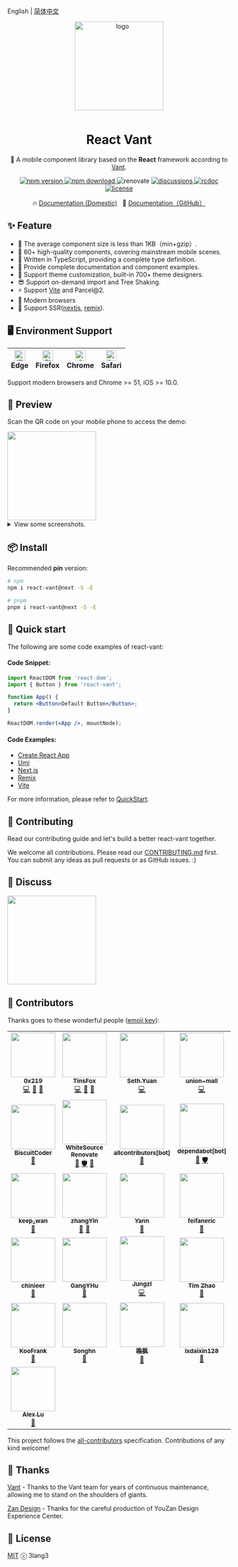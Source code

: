 English | [简体中文](https://github.com/3lang3/react-vant/blob/main/packages/react-vant/README.zh-CN.md)

<p align="center">
    <img alt="logo" src="https://cdn.jsdelivr.net/gh/3lang3/react-vant@main/public/logo.svg" width="200" style="margin-bottom: 10px;">
</p>

<h1 align="center">React Vant</h1>

<p align="center">📱 A mobile component library based on the <strong>React</strong> framework according to <a href="https://github.com/youzan/vant">Vant</a>.</p>

<p align="center">
  <a href="https://npmjs.org/package/react-vant" target="_blank" referrerpolicy="no-referrer">
    <img src="https://img.shields.io/npm/v/react-vant/next?style=flat-square" alt="npm version" />
  </a>
  <a href="https://npmjs.org/package/react-vant" target="_blank" referrerpolicy="no-referrer">
    <img src="https://img.shields.io/npm/dm/react-vant.svg?style=flat-square" alt="npm download" />
  </a>
  <img src="https://img.shields.io/badge/renovate-enabled-brightgreen.svg?style=flat-square" alt="renovate" />
  <a href="https://github.com/3lang3/react-vant/discussions" target="_blank" referrerpolicy="no-referrer">
    <img src="https://img.shields.io/badge/discussions-on%20github-blue?style=flat-square" alt="discussions" />
  </a>
  <a href="https://github.com/3lang3/rcdoc" target="_blank" referrerpolicy="no-referrer">
    <img src="https://img.shields.io/badge/docs%20by-rcdoc-blue?style=flat-square" alt="rcdoc" />
  </a>
  <a href="https://github.com/3lang3/react-vant/discussions" target="_blank" referrerpolicy="no-referrer">
    <img src="https://img.shields.io/npm/l/react-vant?style=flat-square" alt="license" />
  </a>
</p>

<p align="center">
  🔥 <a href="https://react-vant-gitee.3lang.dev">Documentation (Domestic)</a>
  &nbsp;
  🌈 <a href="https://react-vant.3lang.dev">Documentation（GitHub）</a>
</p>

## ✨ Feature

- 🚀 The average component size is less than 1KB（min+gzip）.
- 💎 60+ high-quality components, covering mainstream mobile scenes.
- 💪 Written in TypeScript, providing a complete type definition.
- 📝 Provide complete documentation and component examples.
- 🎨 Support theme customization, built-in 700+ theme designers.
- 😎 Support on-demand import and Tree Shaking.
- ⚡️ Support [Vite](https://github.com/3lang3/react-vant-template/tree/main/template/vite) and Parcel@2.
- 🌵 Modern browsers
- 🌝 Support SSR([nextjs](https://github.com/3lang3/react-vant-template/tree/main/next/nextjs), [remix](https://github.com/3lang3/react-vant-template/tree/main/next/remix)).

## 🖥 Environment Support

| [<img src="https://raw.githubusercontent.com/alrra/browser-logos/master/src/edge/edge_48x48.png" alt="IE / Edge" width="24px" height="24px" />](http://godban.github.io/browsers-support-badges/)<br> Edge | [<img src="https://raw.githubusercontent.com/alrra/browser-logos/master/src/firefox/firefox_48x48.png" alt="Firefox" width="24px" height="24px" />](http://godban.github.io/browsers-support-badges/)<br>Firefox | [<img src="https://raw.githubusercontent.com/alrra/browser-logos/master/src/chrome/chrome_48x48.png" alt="Chrome" width="24px" height="24px" />](http://godban.github.io/browsers-support-badges/)<br>Chrome | [<img src="https://raw.githubusercontent.com/alrra/browser-logos/a94987f29719142668cdf960b3f624ce1a3c6aa8/src/safari-ios/safari-ios.svg" alt="Safari for iOS" width="24px" height="24px" />](http://godban.github.io/browsers-support-badges/)<br>Safari |
| --- | --- | --- | --- |

Support modern browsers and Chrome >= 51, iOS >= 10.0.

## 📱 Preview

Scan the QR code on your mobile phone to access the demo:

<img src="https://github.com/3lang3/react-vant/blob/main/public/preview_qrcode.png?raw=true" width="200" />

<details>
  <summary>View some screenshots.</summary>
  <img src="https://pic.stackoverflow.wiki/uploadImages/222/66/151/135/2021/11/17/17/17/c6034f01-b534-4e01-9b43-d28259ea77ea.png" width="200" />
  <img src="https://pic.stackoverflow.wiki/uploadImages/222/66/151/135/2021/11/17/17/17/b8c56952-943b-4e8e-b4cb-274d5ac62f7b.png" width="200" />
  <img src="https://pic.stackoverflow.wiki/uploadImages/222/66/151/135/2021/11/17/17/17/20a5ea40-6470-4156-b244-a4cbd8cef9d2.png" width="200" />
  <img src="https://pic.stackoverflow.wiki/uploadImages/222/66/151/135/2021/11/17/17/17/9cd23768-e2d5-45c7-b80b-be6367c157b9.png" width="200" />
  <img src="https://pic.stackoverflow.wiki/uploadImages/222/66/151/135/2021/11/17/17/17/87f8d07c-bdeb-46de-b64a-eaf78f062c6a.png" width="200" />
  <img src="https://pic.stackoverflow.wiki/uploadImages/222/66/151/135/2021/11/17/17/17/e8cf6bdd-96b3-4d89-84af-606ab443a6fd.png" width="200" />
  <img src="https://pic.stackoverflow.wiki/uploadImages/222/66/151/135/2021/11/17/17/17/02abb81a-4c80-4468-815f-b11076b16524.png" width="200" />
  <img src="https://pic.stackoverflow.wiki/uploadImages/222/66/151/135/2021/11/17/17/17/ecf39bd8-f933-4f62-89b2-574845696bc0.png" width="200" />
  <img src="https://pic.stackoverflow.wiki/uploadImages/222/66/151/135/2021/11/17/17/17/6e2800b6-1675-467d-be48-f5e876c19e0f.png" width="200" />
</details>

## 📦 Install

Recommended **pin** version:

```bash
# npm
npm i react-vant@next -S -E

# pnpm
pnpm i react-vant@next -S -E
```

## 🚀 Quick start

The following are some code examples of react-vant:

#### Code Snippet:

```jsx
import ReactDOM from 'react-dom';
import { Button } from 'react-vant';

function App() {
  return <Button>Default Button</Button>;
}

ReactDOM.render(<App />, mountNode);
```

#### Code Examples:

- [Create React App](https://github.com/3lang3/react-vant-template/tree/main/next/cra)
- [Umi](https://github.com/3lang3/react-vant-template/tree/main/next/umijs)
- [Next.js](https://github.com/3lang3/react-vant-template/tree/main/next/nextjs)
- [Remix](https://github.com/3lang3/react-vant-template/tree/main/next/remix)
- [Vite](https://github.com/3lang3/react-vant-template/tree/main/next/vite)

For more information, please refer to [QuickStart](https://react-vant.3lang.dev/guide/quickstart).

## 🤝 Contributing

Read our contributing guide and let's build a better react-vant together.

We welcome all contributions. Please read our [CONTRIBUTING.md](https://react-vant.3lang.dev/guide/contribution) first. You can submit any ideas as pull requests or as GitHub issues. :)

## 💭 Discuss

<img src="https://user-images.githubusercontent.com/7098719/143408499-6e838945-9fc3-4b4d-bf8f-f262f4937c33.jpg" width="200"  />

## 👥 Contributors

Thanks goes to these wonderful people ([emoji key](https://allcontributors.org/docs/en/emoji-key)):

<!-- ALL-CONTRIBUTORS-LIST:START - Do not remove or modify this section -->
<!-- prettier-ignore-start -->
<!-- markdownlint-disable -->
<table>
  <tr>
    <td align="center"><a href="https://github.com/0x219"><img src="https://avatars.githubusercontent.com/u/50414099?v=4?s=100" width="100px;" alt=""/><br /><sub><b>0x219</b></sub></a><br /><a href="https://github.com/3lang3/react-vant/commits?author=0x219" title="Code">💻</a> <a href="https://github.com/3lang3/react-vant/commits?author=0x219" title="Documentation">📖</a> <a href="#maintenance-0x219" title="Maintenance">🚧</a></td>
    <td align="center"><a href="https://github.com/TinsFox"><img src="https://avatars.githubusercontent.com/u/33956589?v=4?s=100" width="100px;" alt=""/><br /><sub><b>TinsFox</b></sub></a><br /><a href="https://github.com/3lang3/react-vant/commits?author=TinsFox" title="Code">💻</a> <a href="https://github.com/3lang3/react-vant/commits?author=TinsFox" title="Documentation">📖</a> <a href="#maintenance-TinsFox" title="Maintenance">🚧</a></td>
    <td align="center"><a href="https://github.com/sethyuan"><img src="https://avatars.githubusercontent.com/u/3410293?v=4?s=100" width="100px;" alt=""/><br /><sub><b>Seth Yuan</b></sub></a><br /><a href="https://github.com/3lang3/react-vant/commits?author=sethyuan" title="Code">💻</a></td>
    <td align="center"><a href="https://github.com/union-mall"><img src="https://avatars.githubusercontent.com/u/82643376?v=4?s=100" width="100px;" alt=""/><br /><sub><b>union-mall</b></sub></a><br /><a href="https://github.com/3lang3/react-vant/commits?author=union-mall" title="Code">💻</a></td>
    <td align="center"><a href="https://github.com/tgioer"><img src="https://avatars.githubusercontent.com/u/18252854?v=4?s=100" width="100px;" alt=""/><br /><sub><b>Tang Zhi</b></sub></a><br /><a href="https://github.com/3lang3/react-vant/commits?author=tgioer" title="Code">💻</a></td>
    <td align="center"><a href="https://github.com/yuegongzi"><img src="https://avatars.githubusercontent.com/u/13476544?v=4?s=100" width="100px;" alt=""/><br /><sub><b>yuegongzi</b></sub></a><br /><a href="https://github.com/3lang3/react-vant/commits?author=yuegongzi" title="Code">💻</a> <a href="https://github.com/3lang3/react-vant/commits?author=yuegongzi" title="Documentation">📖</a></td>
    <td align="center"><a href="https://github.com/ovensi"><img src="https://avatars.githubusercontent.com/u/24306930?v=4?s=100" width="100px;" alt=""/><br /><sub><b>周神</b></sub></a><br /><a href="https://github.com/3lang3/react-vant/commits?author=ovensi" title="Code">💻</a></td>
  </tr>
  <tr>
    <td align="center"><a href="https://github.com/BiscuitCoder"><img src="https://avatars.githubusercontent.com/u/17230944?v=4?s=100" width="100px;" alt=""/><br /><sub><b>BiscuitCoder</b></sub></a><br /><a href="#design-BiscuitCoder" title="Design">🎨</a></td>
    <td align="center"><a href="https://renovate.whitesourcesoftware.com/"><img src="https://avatars.githubusercontent.com/u/25180681?v=4?s=100" width="100px;" alt=""/><br /><sub><b>WhiteSource Renovate</b></sub></a><br /><a href="https://github.com/3lang3/react-vant/commits?author=renovate-bot" title="Documentation">📖</a> <a href="#security-renovate-bot" title="Security">🛡️</a> <a href="#tool-renovate-bot" title="Tools">🔧</a></td>
    <td align="center"><a href="https://github.com/apps/allcontributors"><img src="https://avatars.githubusercontent.com/in/23186?v=4?s=100" width="100px;" alt=""/><br /><sub><b>allcontributors[bot]</b></sub></a><br /><a href="#tool-allcontributors[bot]" title="Tools">🔧</a></td>
    <td align="center"><a href="https://github.com/apps/dependabot"><img src="https://avatars.githubusercontent.com/in/29110?v=4?s=100" width="100px;" alt=""/><br /><sub><b>dependabot[bot]</b></sub></a><br /><a href="https://github.com/3lang3/react-vant/commits?author=dependabot[bot]" title="Documentation">📖</a> <a href="#security-dependabot[bot]" title="Security">🛡️</a></td>
    <td align="center"><a href="https://github.com/AdonLee"><img src="https://avatars.githubusercontent.com/u/5396468?v=4?s=100" width="100px;" alt=""/><br /><sub><b>Cedong.Lee</b></sub></a><br /><a href="https://github.com/3lang3/react-vant/issues?q=author%3AAdonLee" title="Bug reports">🐛</a> <a href="#ideas-AdonLee" title="Ideas, Planning, & Feedback">🤔</a></td>
    <td align="center"><a href="https://github.com/hongmaoxiao/myblog/issues"><img src="https://avatars.githubusercontent.com/u/3943494?v=4?s=100" width="100px;" alt=""/><br /><sub><b>xiaomao Feng</b></sub></a><br /><a href="https://github.com/3lang3/react-vant/issues?q=author%3Ahongmaoxiao" title="Bug reports">🐛</a></td>
    <td align="center"><a href="https://github.com/xiaojingyuaner"><img src="https://avatars.githubusercontent.com/u/24470322?v=4?s=100" width="100px;" alt=""/><br /><sub><b>xiaojingyuaner</b></sub></a><br /><a href="https://github.com/3lang3/react-vant/issues?q=author%3Axiaojingyuaner" title="Bug reports">🐛</a></td>
  </tr>
  <tr>
    <td align="center"><a href="https://www.keep-wan.me"><img src="https://avatars.githubusercontent.com/u/19300142?v=4?s=100" width="100px;" alt=""/><br /><sub><b>keep_wan</b></sub></a><br /><a href="https://github.com/3lang3/react-vant/issues?q=author%3Awhevether" title="Bug reports">🐛</a></td>
    <td align="center"><a href="https://blog.csdn.net/weixin_42755677"><img src="https://avatars.githubusercontent.com/u/42933010?v=4?s=100" width="100px;" alt=""/><br /><sub><b>zhangYin</b></sub></a><br /><a href="https://github.com/3lang3/react-vant/issues?q=author%3Amytheart" title="Bug reports">🐛</a> <a href="#ideas-mytheart" title="Ideas, Planning, & Feedback">🤔</a></td>
    <td align="center"><a href="https://www.itworker.cn"><img src="https://avatars.githubusercontent.com/u/12168991?v=4?s=100" width="100px;" alt=""/><br /><sub><b>Yann</b></sub></a><br /><a href="https://github.com/3lang3/react-vant/issues?q=author%3Afeifanshijie" title="Bug reports">🐛</a></td>
    <td align="center"><a href="https://github.com/feifaneric"><img src="https://avatars.githubusercontent.com/u/52685056?v=4?s=100" width="100px;" alt=""/><br /><sub><b>feifaneric</b></sub></a><br /><a href="https://github.com/3lang3/react-vant/issues?q=author%3Afeifaneric" title="Bug reports">🐛</a></td>
    <td align="center"><a href="https://github.com/FJHou"><img src="https://avatars.githubusercontent.com/u/22517598?v=4?s=100" width="100px;" alt=""/><br /><sub><b>FJHou</b></sub></a><br /><a href="https://github.com/3lang3/react-vant/issues?q=author%3AFJHou" title="Bug reports">🐛</a></td>
    <td align="center"><a href="https://wangbaoqi.gitbook.io/front/"><img src="https://avatars.githubusercontent.com/u/11024545?v=4?s=100" width="100px;" alt=""/><br /><sub><b>Nate Wang</b></sub></a><br /><a href="https://github.com/3lang3/react-vant/issues?q=author%3AWangbaoqi" title="Bug reports">🐛</a></td>
    <td align="center"><a href="https://github.com/Wal1e"><img src="https://avatars.githubusercontent.com/u/20591468?v=4?s=100" width="100px;" alt=""/><br /><sub><b>rook1e</b></sub></a><br /><a href="https://github.com/3lang3/react-vant/issues?q=author%3AWal1e" title="Bug reports">🐛</a></td>
  </tr>
  <tr>
    <td align="center"><a href="https://github.com/chinieer"><img src="https://avatars.githubusercontent.com/u/5187043?v=4?s=100" width="100px;" alt=""/><br /><sub><b>chinieer</b></sub></a><br /><a href="https://github.com/3lang3/react-vant/commits?author=chinieer" title="Documentation">📖</a></td>
    <td align="center"><a href="https://github.com/GangYHu"><img src="https://avatars.githubusercontent.com/u/26001209?v=4?s=100" width="100px;" alt=""/><br /><sub><b>GangYHu</b></sub></a><br /><a href="https://github.com/3lang3/react-vant/issues?q=author%3AGangYHu" title="Bug reports">🐛</a></td>
    <td align="center"><a href="https://github.com/Jungzl"><img src="https://avatars.githubusercontent.com/u/35426360?v=4?s=100" width="100px;" alt=""/><br /><sub><b>Jungzl</b></sub></a><br /><a href="https://github.com/3lang3/react-vant/commits?author=Jungzl" title="Code">💻</a></td>
    <td align="center"><a href="https://github.com/ZhaoTim"><img src="https://avatars.githubusercontent.com/u/30540533?v=4?s=100" width="100px;" alt=""/><br /><sub><b>Tim Zhao</b></sub></a><br /><a href="https://github.com/3lang3/react-vant/commits?author=ZhaoTim" title="Documentation">📖</a></td>
    <td align="center"><a href="https://github.com/class-undefined"><img src="https://avatars.githubusercontent.com/u/58300575?v=4?s=100" width="100px;" alt=""/><br /><sub><b>野漫横江</b></sub></a><br /><a href="https://github.com/3lang3/react-vant/issues?q=author%3Aclass-undefined" title="Bug reports">🐛</a></td>
    <td align="center"><a href="https://blog.ndc.work"><img src="https://avatars.githubusercontent.com/u/20502666?v=4?s=100" width="100px;" alt=""/><br /><sub><b>NoDocCat</b></sub></a><br /><a href="https://github.com/3lang3/react-vant/issues?q=author%3ANoDocCat" title="Bug reports">🐛</a></td>
    <td align="center"><a href="https://github.com/xni220"><img src="https://avatars.githubusercontent.com/u/2124073?v=4?s=100" width="100px;" alt=""/><br /><sub><b>zhong yiqun</b></sub></a><br /><a href="https://github.com/3lang3/react-vant/issues?q=author%3Axni220" title="Bug reports">🐛</a></td>
  </tr>
  <tr>
    <td align="center"><a href="http://koofrank.com/"><img src="https://avatars.githubusercontent.com/u/3366943?v=4?s=100" width="100px;" alt=""/><br /><sub><b>KooFrank</b></sub></a><br /><a href="https://github.com/3lang3/react-vant/issues?q=author%3Aphpmaple" title="Bug reports">🐛</a></td>
    <td align="center"><a href="http://songhn.com"><img src="https://avatars.githubusercontent.com/u/47357585?v=4?s=100" width="100px;" alt=""/><br /><sub><b>Songhn</b></sub></a><br /><a href="https://github.com/3lang3/react-vant/issues?q=author%3Asonghn233" title="Bug reports">🐛</a></td>
    <td align="center"><a href="https://github.com/JR0613"><img src="https://avatars.githubusercontent.com/u/58196913?v=4?s=100" width="100px;" alt=""/><br /><sub><b>晚枫</b></sub></a><br /><a href="https://github.com/3lang3/react-vant/issues?q=author%3AJR0613" title="Bug reports">🐛</a></td>
    <td align="center"><a href="https://github.com/lxdaixin128"><img src="https://avatars.githubusercontent.com/u/46842520?v=4?s=100" width="100px;" alt=""/><br /><sub><b>lxdaixin128</b></sub></a><br /><a href="https://github.com/3lang3/react-vant/issues?q=author%3Alxdaixin128" title="Bug reports">🐛</a></td>
    <td align="center"><a href="https://github.com/zoujpxyz2017"><img src="https://avatars.githubusercontent.com/u/28721603?v=4?s=100" width="100px;" alt=""/><br /><sub><b>zoujpxyz2017</b></sub></a><br /><a href="https://github.com/3lang3/react-vant/issues?q=author%3Azoujpxyz2017" title="Bug reports">🐛</a></td>
    <td align="center"><a href="https://github.com/SingleShadow"><img src="https://avatars.githubusercontent.com/u/18462822?v=4?s=100" width="100px;" alt=""/><br /><sub><b>SingleShadow</b></sub></a><br /><a href="https://github.com/3lang3/react-vant/issues?q=author%3ASingleShadow" title="Bug reports">🐛</a></td>
    <td align="center"><a href="https://www.lanten.me"><img src="https://avatars.githubusercontent.com/u/16203518?v=4?s=100" width="100px;" alt=""/><br /><sub><b>Lanten</b></sub></a><br /><a href="https://github.com/3lang3/react-vant/commits?author=lanten" title="Documentation">📖</a></td>
  </tr>
  <tr>
    <td align="center"><a href="http://blog.csdn.net/ahlxt123"><img src="https://avatars.githubusercontent.com/u/6077314?v=4?s=100" width="100px;" alt=""/><br /><sub><b>Alex Lu</b></sub></a><br /><a href="https://github.com/3lang3/react-vant/issues?q=author%3Agislu" title="Bug reports">🐛</a></td>
  </tr>
</table>

<!-- markdownlint-restore -->
<!-- prettier-ignore-end -->

<!-- ALL-CONTRIBUTORS-LIST:END -->

This project follows the [all-contributors](https://github.com/all-contributors/all-contributors) specification. Contributions of any kind welcome!

## 🙏 Thanks

[Vant](https://github.com/youzan/vant) - Thanks to the Vant team for years of continuous maintenance, allowing me to stand on the shoulders of giants.

[Zan Design](https://design.youzan.com/) - Thanks for the careful production of YouZan Design Experience Center.

## 📜 License

[MIT](./LICENSE) ⓒ 3lang3
